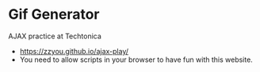 # Gif Generator
AJAX practice at Techtonica
- https://zzyou.github.io/ajax-play/
- You need to allow scripts in your browser to have fun with this website.
